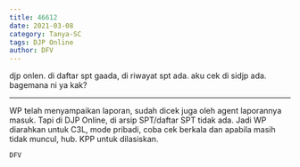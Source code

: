 ```yaml
---
title: 46612
date: 2021-03-08
category: Tanya-SC
tags: DJP Online
author: DFV
---
```


djp onlen. di daftar spt gaada, di riwayat spt ada. aku cek di sidjp ada. bagemana ni ya kak?

---

WP telah menyampaikan laporan, sudah dicek juga oleh agent laporannya masuk. Tapi di DJP Online, di arsip SPT/daftar SPT tidak ada. Jadi WP diarahkan untuk C3L, mode pribadi, coba cek berkala dan apabila masih tidak muncul, hub. KPP untuk dilasiskan.

`DFV`
